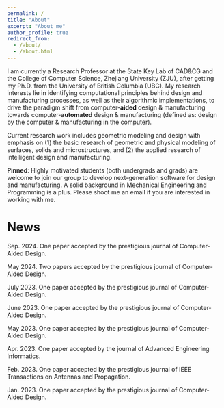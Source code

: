 ```yaml
---
permalink: /
title: "About"
excerpt: "About me"
author_profile: true
redirect_from: 
  - /about/
  - /about.html
---
```


I am currently a Research Professor at the State Key Lab of CAD&CG and the College of Computer Science, Zhejiang University (ZJU), after getting my Ph.D. from the University of British Columbia (UBC). My research interests lie in identifying computational principles behind design and manufacturing processes, as well as their algorithmic implementations, to drive the paradigm shift from computer-**aided** design & manufacturing towards computer-**automated** design & manufacturing (defined as: design by the computer & manufacturing in the computer).

Current research work includes geometric modeling and design with emphasis on (1) the basic research of geometric and physical modeling of surfaces, solids and microstructures, and (2) the applied research of intelligent design and manufacturing.

**Pinned**: Highly motivated students (both undergrads and grads) are welcome to join our group to develop next-generation software for design and manufacturing. A solid background in Mechanical Engineering and Programming is a plus. Please shoot me an email if you are interested in working with me.

News
======
Sep. 2024. One paper accepted by the prestigious journal of Computer-Aided Design.

May 2024. Two papers accepted by the prestigious journal of Computer-Aided Design.

July 2023. One paper accepted by the prestigious journal of Computer-Aided Design.

June 2023. One paper accepted by the prestigious journal of Computer-Aided Design.

May 2023. One paper accepted by the prestigious journal of Computer-Aided Design.

Apr. 2023. One paper accepted by the journal of Advanced Engineering Informatics.

Feb. 2023. One paper accepted by the prestigious journal of IEEE Transactions on Antennas and Propagation.

Jan. 2023. One paper accepted by the prestigious journal of Computer-Aided Design.
